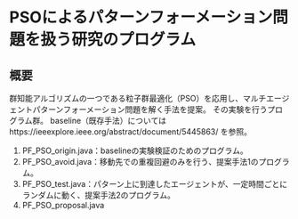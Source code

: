 # PSOによるパターンフォーメーション問題を扱う研究のプログラム
## 概要
群知能アルゴリズムの一つである粒子群最適化（PSO）を応用し、マルチエージェントパターンフォーメーション問題を解く手法を提案。
その実験を行うプログラム群。
baseline（既存手法）についてはhttps://ieeexplore.ieee.org/abstract/document/5445863/ を参照。

1. PF_PSO_origin.java：baselineの実験検証のためのプログラム。
2. PF_PSO_avoid.java：移動先での重複回避のみを行う、提案手法1のプログラム。
3. PF_PSO_test.java：パターン上に到達したエージェントが、一定時間ごとにランダムに動く、提案手法2のプログラム。
4. PF_PSO_proposal.java
